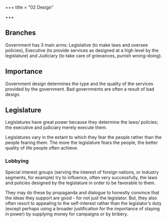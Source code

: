 +++
title = "02 Design"

+++

## Branches

Government has 3 main arms: Legislative (to make laws and oversee policies), Executive (to provide services as designed at a high level by the legislature) and Judiciary (to take care of grievances, punish wrong-doing).

## Importance

Government design determines the type and the quality of the services provided by the government. Bad governments are often a result of bad design.

## Legislature

Legislatures have great power because they determine the laws/ policies; the executive and judiciary merely execute them.

Legislatures vary in the extant to which they fear the people rather than the people fearing them. The more the legislature fears the people, the better quality of life people often achieve.

### Lobbying

Special interest groups (serving the interest of foreign nations, or industry segments, for example) try to influence, often very successfully, the laws and policies designed by the legislature in order to be favorable to them.

They may do these by propaganda and dialogue to honestly convince that the ideas they support are good - for not just the legislator. But, they also often resort to appealing to the self-interest rather than the legislator’s duty (except perhaps using a broader justification for the importance of staying in power) by supplying money for campaigns or by bribery.
